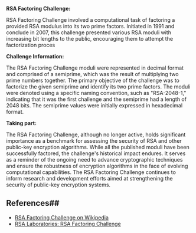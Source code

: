 **RSA Factoring Challenge:**

RSA Factoring Challenge involved a computational task of factoring a provided RSA modulus into its two prime factors. Initiated in 1991 and conclude  in 2007, this challenge presented various RSA moduli with increasing bit lengths to the public, encouraging them to attempt the factorization proces

**Challenge Information:**

The RSA Factoring Challenge moduli were represented in decimal format and comprised of a semiprime, which was the result of multiplying two prime numbers together. The primary objective of the challenge was to factorize the given semiprime and identify its two prime factors. The moduli were denoted using a specific naming convention, such as "RSA-2048-1," indicating that it was the first challenge and the semiprime had a length of 2048 bits. The semiprime values were initially expressed in hexadecimal format.

**Taking part:**

The RSA Factoring Challenge, although no longer active, holds significant importance as a benchmark for assessing the security of RSA and other public-key encryption algorithms. While all the published moduli have been successfully factored, the challenge's historical impact endures. It serves as a reminder of the ongoing need to advance cryptographic techniques and ensure the robustness of encryption algorithms in the face of evolving computational capabilities. The RSA Factoring Challenge continues to inform research and development efforts aimed at strengthening the security of public-key encryption systems.

## References##

- [RSA Factoring Challenge on Wikipedia](https://en.wikipedia.org/wiki/RSA_Factoring_Challenge)
- [RSA Laboratories: RSA Factoring Challenge](https://www.rsa.com/rsalabs/node.asp?id=2093)
